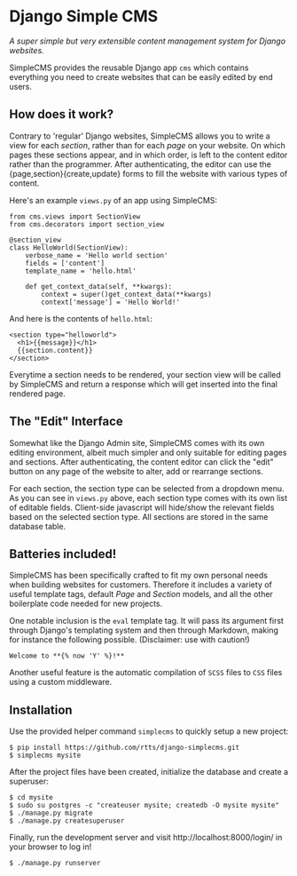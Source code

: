 # Django Simple CMS

*A super simple but very extensible content management system for
Django websites.*

SimpleCMS provides the reusable Django app `cms` which contains
everything you need to create websites that can be easily edited by
end users.

## How does it work?

Contrary to 'regular' Django websites, SimpleCMS allows you to write a
view for each *section*, rather than for each *page* on your website.
On which pages these sections appear, and in which order, is left to
the content editor rather than the programmer. After authenticating,
the editor can use the {page,section}{create,update} forms to fill the
website with various types of content.

Here's an example `views.py` of an app using SimpleCMS:

    from cms.views import SectionView
    from cms.decorators import section_view

    @section_view
    class HelloWorld(SectionView):
        verbose_name = 'Hello world section'
        fields = ['content']
        template_name = 'hello.html'

        def get_context_data(self, **kwargs):
            context = super()get_context_data(**kwargs)
            context['message'] = 'Hello World!'

And here is the contents of `hello.html`:

    <section type="helloworld">
      <h1>{{message}}</h1>
      {{section.content}}
    </section>

Everytime a section needs to be rendered, your section view will be
called by SimpleCMS and return a response which will get inserted into
the final rendered page.

## The "Edit" Interface

Somewhat like the Django Admin site, SimpleCMS comes with its own
editing environment, albeit much simpler and only suitable for editing
pages and sections. After authenticating, the content editor can click
the "edit" button on any page of the website to alter, add or
rearrange sections.

For each section, the section type can be selected from a dropdown
menu. As you can see in `views.py` above, each section type comes with
its own list of editable fields. Client-side javascript will hide/show
the relevant fields based on the selected section type. All sections
are stored in the same database table.

## Batteries included!

SimpleCMS has been specifically crafted to fit my own personal needs
when building websites for customers. Therefore it includes a variety
of useful template tags, default *Page* and *Section* models, and all
the other boilerplate code needed for new projects.

One notable inclusion is the `eval` template tag. It will pass its
argument first through Django's templating system and then through
Markdown, making for instance the following possible. (Disclaimer: use
with caution!)

    Welcome to **{% now 'Y' %}!**

Another useful feature is the automatic compilation of `SCSS` files to
`CSS` files using a custom middleware.

## Installation

Use the provided helper command `simplecms` to quickly setup a new
project:

    $ pip install https://github.com/rtts/django-simplecms.git
    $ simplecms mysite

After the project files have been created, initialize the database and
create a superuser:

    $ cd mysite
    $ sudo su postgres -c "createuser mysite; createdb -O mysite mysite"
    $ ./manage.py migrate
    $ ./manage.py createsuperuser

Finally, run the development server and visit
http://localhost:8000/login/ in your browser to log in!

    $ ./manage.py runserver
